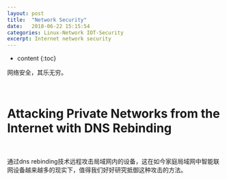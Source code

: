 ```yaml
---
layout: post
title:  "Network Security"
date:   2018-06-22 15:15:54
categories: Linux-Network IOT-Security
excerpt: Internet network security
---
```


* content
{:toc}

网络安全，其乐无穷。


<br />

# Attacking Private Networks from the Internet with DNS Rebinding

<br />

通过dns rebinding技术远程攻击局域网内的设备，这在如今家庭局域网中智能联网设备越来越多的现实下，值得我们好好研究抵御这种攻击的方法。

## 
